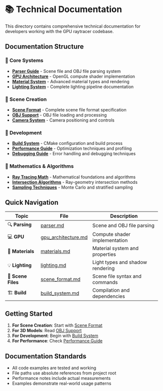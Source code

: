 # 📚 Technical Documentation

This directory contains comprehensive technical documentation for developers working with the GPU raytracer codebase.

## Documentation Structure

### 🔧 **Core Systems**
- **[Parser Guide](parser.md)** - Scene file and OBJ file parsing system
- **[GPU Architecture](gpu_architecture.md)** - OpenGL compute shader implementation
- **[Material System](materials.md)** - Advanced material types and rendering
- **[Lighting System](lighting.md)** - Complete lighting pipeline documentation

### 🎨 **Scene Creation**
- **[Scene Format](scene_format.md)** - Complete scene file format specification
- **[OBJ Support](obj_format.md)** - OBJ file loading and processing
- **[Camera System](camera.md)** - Camera positioning and controls

### 🚀 **Development**
- **[Build System](build_system.md)** - CMake configuration and build process
- **[Performance Guide](performance.md)** - Optimization techniques and profiling
- **[Debugging Guide](debugging.md)** - Error handling and debugging techniques

### 📐 **Mathematics & Algorithms**
- **[Ray Tracing Math](math.md)** - Mathematical foundations and algorithms
- **[Intersection Algorithms](intersections.md)** - Ray-geometry intersection methods
- **[Sampling Techniques](sampling.md)** - Monte Carlo and stratified sampling

## Quick Navigation

| Topic | File | Description |
|-------|------|-------------|
| 🔍 **Parsing** | [parser.md](parser.md) | Scene and OBJ file parsing |
| 💻 **GPU** | [gpu_architecture.md](gpu_architecture.md) | Compute shader implementation |
| 🎨 **Materials** | [materials.md](materials.md) | Material system and properties |
| 💡 **Lighting** | [lighting.md](lighting.md) | Light types and shadow rendering |
| 📄 **Scene Files** | [scene_format.md](scene_format.md) | Scene file syntax and commands |
| 🏗️ **Build** | [build_system.md](build_system.md) | Compilation and dependencies |

## Getting Started

1. **For Scene Creation**: Start with [Scene Format](scene_format.md)
2. **For 3D Models**: Read [OBJ Support](obj_format.md)
3. **For Development**: Begin with [Build System](build_system.md)
4. **For Performance**: Check [Performance Guide](performance.md)

## Documentation Standards

- All code examples are tested and working
- File paths use absolute references from project root
- Performance notes include actual measurements
- Examples demonstrate real-world usage patterns
